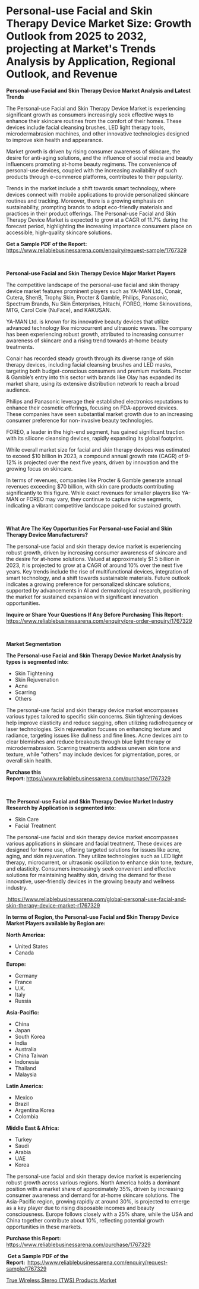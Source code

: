 <p><h1>Personal-use Facial and Skin Therapy Device Market Size: Growth Outlook from 2025 to 2032, projecting at Market's Trends Analysis by Application, Regional Outlook, and Revenue</h1></p><p><strong>Personal-use Facial and Skin Therapy Device Market Analysis and Latest Trends</strong></p>
<p><p>The Personal-use Facial and Skin Therapy Device Market is experiencing significant growth as consumers increasingly seek effective ways to enhance their skincare routines from the comfort of their homes. These devices include facial cleansing brushes, LED light therapy tools, microdermabrasion machines, and other innovative technologies designed to improve skin health and appearance. </p><p>Market growth is driven by rising consumer awareness of skincare, the desire for anti-aging solutions, and the influence of social media and beauty influencers promoting at-home beauty regimens. The convenience of personal-use devices, coupled with the increasing availability of such products through e-commerce platforms, contributes to their popularity. </p><p>Trends in the market include a shift towards smart technology, where devices connect with mobile applications to provide personalized skincare routines and tracking. Moreover, there is a growing emphasis on sustainability, prompting brands to adopt eco-friendly materials and practices in their product offerings. The Personal-use Facial and Skin Therapy Device Market is expected to grow at a CAGR of 11.7% during the forecast period, highlighting the increasing importance consumers place on accessible, high-quality skincare solutions.</p></p>
<p><strong>Get a Sample PDF of the Report:&nbsp;</strong> <a href="https://www.reliablebusinessarena.com/enquiry/request-sample/1767329?utm_campaign=2524&utm_medium=2&utm_source=Github&utm_content=ia&utm_term=05042025&utm_id=personal-use-facial-and-skin-therapy-device">https://www.reliablebusinessarena.com/enquiry/request-sample/1767329</a></p>
<p>&nbsp;</p>
<p><strong>Personal-use Facial and Skin Therapy Device Major Market Players</strong></p>
<p><p>The competitive landscape of the personal-use facial and skin therapy device market features prominent players such as YA-MAN Ltd., Conair, Cutera, ShenB, Trophy Skin, Procter & Gamble, Philips, Panasonic, Spectrum Brands, Nu Skin Enterprises, Hitachi, FOREO, Home Skinovations, MTG, Carol Cole (NuFace), and KAKUSAN. </p><p>YA-MAN Ltd. is known for its innovative beauty devices that utilize advanced technology like microcurrent and ultrasonic waves. The company has been experiencing robust growth, attributed to increasing consumer awareness of skincare and a rising trend towards at-home beauty treatments. </p><p>Conair has recorded steady growth through its diverse range of skin therapy devices, including facial cleansing brushes and LED masks, targeting both budget-conscious consumers and premium markets. Procter & Gamble’s entry into this sector with brands like Olay has expanded its market share, using its extensive distribution network to reach a broad audience. </p><p>Philips and Panasonic leverage their established electronics reputations to enhance their cosmetic offerings, focusing on FDA-approved devices. These companies have seen substantial market growth due to an increasing consumer preference for non-invasive beauty technologies.</p><p>FOREO, a leader in the high-end segment, has gained significant traction with its silicone cleansing devices, rapidly expanding its global footprint. </p><p>While overall market size for facial and skin therapy devices was estimated to exceed $10 billion in 2023, a compound annual growth rate (CAGR) of 9-12% is projected over the next five years, driven by innovation and the growing focus on skincare. </p><p>In terms of revenues, companies like Procter & Gamble generate annual revenues exceeding $70 billion, with skin care products contributing significantly to this figure. While exact revenues for smaller players like YA-MAN or FOREO may vary, they continue to capture niche segments, indicating a vibrant competitive landscape poised for sustained growth.</p></p>
<p>&nbsp;</p>
<p><strong>What Are The Key Opportunities For Personal-use Facial and Skin Therapy Device Manufacturers?</strong></p>
<p><p>The personal-use facial and skin therapy device market is experiencing robust growth, driven by increasing consumer awareness of skincare and the desire for at-home solutions. Valued at approximately $1.5 billion in 2023, it is projected to grow at a CAGR of around 10% over the next five years. Key trends include the rise of multifunctional devices, integration of smart technology, and a shift towards sustainable materials. Future outlook indicates a growing preference for personalized skincare solutions, supported by advancements in AI and dermatological research, positioning the market for sustained expansion with significant innovation opportunities.</p></p>
<p><strong>Inquire or Share Your Questions If Any Before Purchasing This Report:</strong> <a href="https://www.reliablebusinessarena.com/enquiry/pre-order-enquiry/1767329?utm_campaign=2524&utm_medium=2&utm_source=Github&utm_content=ia&utm_term=05042025&utm_id=personal-use-facial-and-skin-therapy-device">https://www.reliablebusinessarena.com/enquiry/pre-order-enquiry/1767329</a></p>
<p>&nbsp;</p>
<p><strong>Market Segmentation</strong></p>
<p><strong>The Personal-use Facial and Skin Therapy Device Market Analysis by types is segmented into:</strong></p>
<p><ul><li>Skin Tightening</li><li>Skin Rejuvenation</li><li>Acne</li><li>Scarring</li><li>Others</li></ul></p>
<p><p>The personal-use facial and skin therapy device market encompasses various types tailored to specific skin concerns. Skin tightening devices help improve elasticity and reduce sagging, often utilizing radiofrequency or laser technologies. Skin rejuvenation focuses on enhancing texture and radiance, targeting issues like dullness and fine lines. Acne devices aim to clear blemishes and reduce breakouts through blue light therapy or microdermabrasion. Scarring treatments address uneven skin tone and texture, while "others" may include devices for pigmentation, pores, or overall skin health.</p></p>
<p><strong>Purchase this Report:&nbsp;</strong><a href="https://www.reliablebusinessarena.com/purchase/1767329?utm_campaign=2524&utm_medium=2&utm_source=Github&utm_content=ia&utm_term=05042025&utm_id=personal-use-facial-and-skin-therapy-device">https://www.reliablebusinessarena.com/purchase/1767329</a></p>
<p>&nbsp;</p>
<p><strong>The Personal-use Facial and Skin Therapy Device Market Industry Research by Application is segmented into:</strong></p>
<p><ul><li>Skin Care</li><li>Facial Treatment</li></ul></p>
<p><p>The personal-use facial and skin therapy device market encompasses various applications in skincare and facial treatment. These devices are designed for home use, offering targeted solutions for issues like acne, aging, and skin rejuvenation. They utilize technologies such as LED light therapy, microcurrent, or ultrasonic oscillation to enhance skin tone, texture, and elasticity. Consumers increasingly seek convenient and effective solutions for maintaining healthy skin, driving the demand for these innovative, user-friendly devices in the growing beauty and wellness industry.</p></p>
<p><a href="https://www.reliablebusinessarena.com/global-personal-use-facial-and-skin-therapy-device-market-r1767329?utm_campaign=2524&utm_medium=2&utm_source=Github&utm_content=ia&utm_term=05042025&utm_id=personal-use-facial-and-skin-therapy-device">&nbsp;https://www.reliablebusinessarena.com/global-personal-use-facial-and-skin-therapy-device-market-r1767329</a></p>
<p><strong>In terms of Region, the Personal-use Facial and Skin Therapy Device Market Players available by Region are:</strong></p>
<p>
    <p> <strong> North America: </strong>
        <ul>
            <li>United States</li>
            <li>Canada</li>
        </ul>
        </p> 
    <p> <strong> Europe: </strong>
        <ul>
            <li>Germany</li>
            <li>France</li>
            <li>U.K.</li>
            <li>Italy</li>
            <li>Russia</li>
        </ul>
        </p> 
    <p> <strong> Asia-Pacific: </strong>
        <ul>
            <li>China</li>
            <li>Japan</li>
            <li>South Korea</li>
            <li>India</li>
            <li>Australia</li>
            <li>China Taiwan</li>
            <li>Indonesia</li>
            <li>Thailand</li>
            <li>Malaysia</li>
        </ul>
        </p> 
    <p> <strong> Latin America: </strong>
        <ul>
            <li>Mexico</li>
            <li>Brazil</li>
            <li>Argentina Korea</li>
            <li>Colombia</li>
        </ul>
        </p> 
    <p> <strong> Middle East & Africa: </strong>
        <ul>
            <li>Turkey</li>
            <li>Saudi</li>
            <li>Arabia</li>
            <li>UAE</li>
            <li>Korea</li>
        </ul>
    </p>
    </p>
<p><p>The personal-use facial and skin therapy device market is experiencing robust growth across various regions. North America holds a dominant position with a market share of approximately 35%, driven by increasing consumer awareness and demand for at-home skincare solutions. The Asia-Pacific region, growing rapidly at around 30%, is projected to emerge as a key player due to rising disposable incomes and beauty consciousness. Europe follows closely with a 25% share, while the USA and China together contribute about 10%, reflecting potential growth opportunities in these markets.</p></p>
<p><strong>Purchase this Report: </strong><a href="https://www.reliablebusinessarena.com/purchase/1767329?utm_campaign=2524&utm_medium=2&utm_source=Github&utm_content=ia&utm_term=05042025&utm_id=personal-use-facial-and-skin-therapy-device">https://www.reliablebusinessarena.com/purchase/1767329</a></p>
<p>&nbsp;<strong>Get a Sample PDF of the Report:&nbsp;&nbsp;</strong><a href="https://www.reliablebusinessarena.com/enquiry/request-sample/1767329?utm_campaign=2524&utm_medium=2&utm_source=Github&utm_content=ia&utm_term=05042025&utm_id=personal-use-facial-and-skin-therapy-device">https://www.reliablebusinessarena.com/enquiry/request-sample/1767329</a></p>
<p><strong></strong></p>
<p><p><a href="https://github.com/osbornrdaflalo/Market-Research-Report-List-1/blob/main/true-wireless-stereo-tws-products-market.md?utm_campaign=2524&utm_medium=2&utm_source=Github&utm_content=ia&utm_term=05042025&utm_id=personal-use-facial-and-skin-therapy-device">True Wireless Stereo (TWS) Products Market</a></p></p>